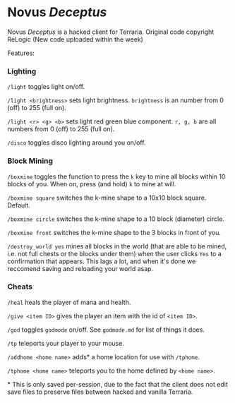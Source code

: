 # Novus _Deceptus_
Novus _Deceptus_ is a hacked client for Terraria. Original code copyright ReLogic (New code uploaded within the week)



Features:



### Lighting
`/light` toggles light on/off.

`/light <brightness>` sets light brightness. `brightness` is an number from 0 (off) to 255 (full on).

`/light <r> <g> <b>` sets light red green blue component. `r, g, b` are all numbers from 0 (off) to 255 (full on).

`/disco` toggles disco lighting around you on/off.

### Block Mining
`/boxmine` toggles the function to press the `k` key to mine all blocks within 10 blocks of you. When on, press (and hold) `k` to mine at will.

`/boxmine square` switches the k-mine shape to a 10x10 block square. Default.

`/boxmine circle` switches the k-mine shape to a 10 block (diameter) circle.

`/boxmine front` switches the k-mine shape to the 3 blocks in front of you.

`/destroy_world yes` mines all blocks in the world (that are able to be mined, i.e. not full chests or the blocks under them) when the user clicks `Yes` to a confirmation that appears. This lags a lot, and when it's done we reccomend saving and reloading your world asap.

### Cheats
`/heal` heals the player of mana and health.

`/give <item ID>` gives the player an item with the id of `<item ID>`.

`/god` toggles `godmode` on/off. See `godmode.md` for list of things it does.

`/tp` teleports your player to your mouse.

`/addhome <home name>` adds* a home location for use with `/tphome`.

`/tphome <home name>` teleports you to the home defined by `<home name>`.



\* This is only saved per-session, due to the fact that the client does not edit save files to preserve files between hacked and vanilla Terraria.
